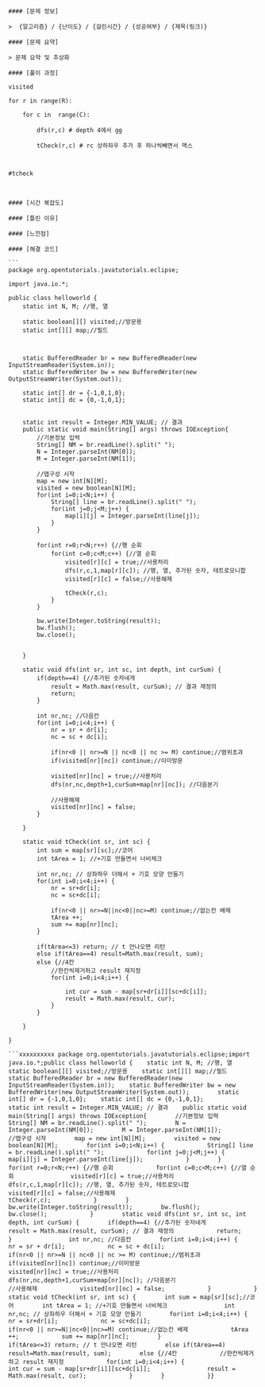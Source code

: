 ````
#### [문제 정보]

>  {알고리즘} / {난이도} / {걸린시간} / {성공여부} / {제목(링크)}

#### [문제 요약]

> 문제 요약 및 추상화

#### [풀이 과정]

visited

for r in range(R):

	for c in  range(C):

		dfs(r,c) # depth 4에서 gg

		tCheck(r,c) # rc 상하좌우 추가 후 하나씩빼면서 맥스



#tcheck



#### [시간 복잡도]

#### [틀린 이유]

#### [느낀점]

#### [해결 코드]

```
package org.opentutorials.javatutorials.eclipse;

import java.io.*;

public class helloworld {
	static int N, M; //행, 열
	
	static boolean[][] visited;//방문용
	static int[][] map;//필드
	
	
	
	static BufferedReader br = new BufferedReader(new InputStreamReader(System.in));
	static BufferedWriter bw = new BufferedWriter(new OutputStreamWriter(System.out));
	
	static int[] dr = {-1,0,1,0};
	static int[] dc = {0,-1,0,1};
	
	
	static int result = Integer.MIN_VALUE; // 결과
	public static void main(String[] args) throws IOException{
		//기본정보 입력
		String[] NM = br.readLine().split(" ");
		N = Integer.parseInt(NM[0]);
		M = Integer.parseInt(NM[1]);
		
		//맵구성 시작
		map = new int[N][M];
		visited = new boolean[N][M];
		for(int i=0;i<N;i++) {
			String[] line = br.readLine().split(" ");
			for(int j=0;j<M;j++) {
				map[i][j] = Integer.parseInt(line[j]);
			}
		}
		
		for(int r=0;r<N;r++) {//행 순회
			for(int c=0;c<M;c++) {//열 순회
				visited[r][c] = true;//사용처리
				dfs(r,c,1,map[r][c]); //행, 열, 추가된 숫자, 테트로모니합
				visited[r][c] = false;//사용해제
				
				tCheck(r,c);
			}
		}
		
		bw.write(Integer.toString(result));
		bw.flush();
		bw.close();
		

	}
	
	static void dfs(int sr, int sc, int depth, int curSum) {
		if(depth==4) {//추가된 숫자네게
			result = Math.max(result, curSum); // 결과 재정의
			return;
		}
		
		int nr,nc; //다음칸
		for(int i=0;i<4;i++) {
			nr = sr + dr[i];
			nc = sc + dc[i];
			
			if(nr<0 || nr>=N || nc<0 || nc >= M) continue;//범위초과
			if(visited[nr][nc]) continue;//이미방문
			
			visited[nr][nc] = true;//사용처리
			dfs(nr,nc,depth+1,curSum+map[nr][nc]); //다음분기
			
			//사용해제
			visited[nr][nc] = false;	
		}
		
	}
	
	static void tCheck(int sr, int sc) {
		int sum = map[sr][sc];//코어
		int tArea = 1; //+기호 만들면서 너비체크
		
		int nr,nc; // 상좌하우 더해서 + 기호 모양 만들기
		for(int i=0;i<4;i++) {
			nr = sr+dr[i];
			nc = sc+dc[i];
			
			if(nr<0 || nr>=N||nc<0||nc>=M) continue;//없는칸 배제
			tArea ++;
			sum += map[nr][nc];
		}
		
		if(tArea<=3) return; // t 안나오면 리턴
		else if(tArea==4) result=Math.max(result, sum);
		else {//4칸
			//한칸씩제거하고 result 재지정
			for(int i=0;i<4;i++) {
				
				int cur = sum - map[sr+dr[i]][sc+dc[i]];
				result = Math.max(result, cur);
			}
		}
		
	}

}

```xxxxxxxxxx package org.opentutorials.javatutorials.eclipse;import java.io.*;public class helloworld {    static int N, M; //행, 열        static boolean[][] visited;//방문용    static int[][] map;//필드                static BufferedReader br = new BufferedReader(new InputStreamReader(System.in));    static BufferedWriter bw = new BufferedWriter(new OutputStreamWriter(System.out));        static int[] dr = {-1,0,1,0};    static int[] dc = {0,-1,0,1};            static int result = Integer.MIN_VALUE; // 결과    public static void main(String[] args) throws IOException{        //기본정보 입력        String[] NM = br.readLine().split(" ");        N = Integer.parseInt(NM[0]);        M = Integer.parseInt(NM[1]);                //맵구성 시작        map = new int[N][M];        visited = new boolean[N][M];        for(int i=0;i<N;i++) {            String[] line = br.readLine().split(" ");            for(int j=0;j<M;j++) {                map[i][j] = Integer.parseInt(line[j]);            }        }                for(int r=0;r<N;r++) {//행 순회            for(int c=0;c<M;c++) {//열 순회                visited[r][c] = true;//사용처리                dfs(r,c,1,map[r][c]); //행, 열, 추가된 숫자, 테트로모니합                visited[r][c] = false;//사용해제                                tCheck(r,c);            }        }                bw.write(Integer.toString(result));        bw.flush();        bw.close();            }        static void dfs(int sr, int sc, int depth, int curSum) {        if(depth==4) {//추가된 숫자네게            result = Math.max(result, curSum); // 결과 재정의            return;        }                int nr,nc; //다음칸        for(int i=0;i<4;i++) {            nr = sr + dr[i];            nc = sc + dc[i];                        if(nr<0 || nr>=N || nc<0 || nc >= M) continue;//범위초과            if(visited[nr][nc]) continue;//이미방문                        visited[nr][nc] = true;//사용처리            dfs(nr,nc,depth+1,curSum+map[nr][nc]); //다음분기                        //사용해제            visited[nr][nc] = false;            }            }        static void tCheck(int sr, int sc) {        int sum = map[sr][sc];//코어        int tArea = 1; //+기호 만들면서 너비체크                int nr,nc; // 상좌하우 더해서 + 기호 모양 만들기        for(int i=0;i<4;i++) {            nr = sr+dr[i];            nc = sc+dc[i];                        if(nr<0 || nr>=N||nc<0||nc>=M) continue;//없는칸 배제            tArea ++;            sum += map[nr][nc];        }                if(tArea<=3) return; // t 안나오면 리턴        else if(tArea==4) result=Math.max(result, sum);        else {//4칸            //한칸씩제거하고 result 재지정            for(int i=0;i<4;i++) {                                int cur = sum - map[sr+dr[i]][sc+dc[i]];                result = Math.max(result, cur);            }        }            }}
````